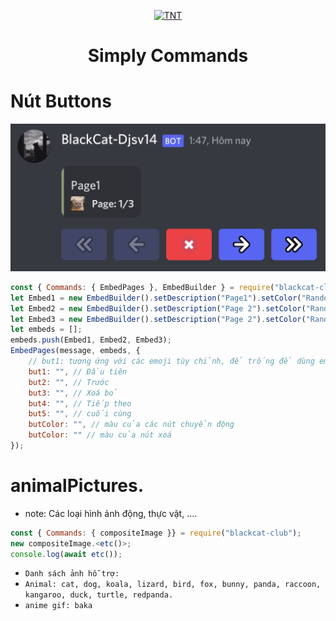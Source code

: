 <p align="center">
	<a href="https://www.facebook.com/BlackCat.2k3">
	<img src="https://statics.voz.tech/data/avatars/o/1093/1093136.jpg?1584167722" width = "200" alt="TNT">
	</a>
</p>

# <p align="center">Simply Commands</p>
# Nút Buttons
![Demo](https://raw.githubusercontent.com/VinhBot/BlackCat-Package/main/lib/Resources/Preview/pages.jpg)
```js
const { Commands: { EmbedPages }, EmbedBuilder } = require("blackcat-club");
let Embed1 = new EmbedBuilder().setDescription("Page1").setColor("Random")
let Embed2 = new EmbedBuilder().setDescription("Page 2").setColor("Random")
let Embed3 = new EmbedBuilder().setDescription("Page 2").setColor("Random")
let embeds = [];
embeds.push(Embed1, Embed2, Embed3);
EmbedPages(message, embeds, {
    // but1: tương ứng với các emoji tùy chỉnh, để trống để dùng emoji mặc định
    but1: "", // Đầu tiên
    but2: "", // Trước
    but3: "", // Xoá bỏ
    but4: "", // Tiếp theo
    but5: "", // cuối cùng
    butColor: "", // màu của các nút chuyển động
    butColor: "" // màu của nút xoá
});
```
# animalPictures.
+ note: Các loại hình ảnh động, thực vật, ....
```js
const { Commands: { compositeImage }} = require("blackcat-club");
new compositeImage.<etc()>;
console.log(await etc());
```
+ `Danh sách ảnh hỗ trợ:`
+ `Animal: cat, dog, koala, lizard, bird, fox, bunny, panda, raccoon, kangaroo, duck, turtle, redpanda.`
+ `anime gif: baka`